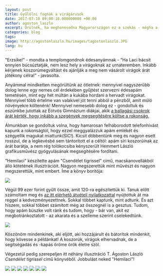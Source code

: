 ```yaml
---
layout: post
title: Gyűlölni fognak a virágárusok
date: 2017-07-10 09:00:18.000000000 +00:00
author: agoston_laszlo
excerpt: Örülnék, ha meghonosodna Magyarországon ez a szokás - mégha a saját rokonaim kérdőre is vontak érte. Lehet, hogy a hagyomány ellen van, de nagyszerű az eredmény.
categories: blog
tags: 
image: http://agostonlaszlo.hu/images/tagostonlaszlo.JPG
lang: hu
---
```

"Erzsike!" - mondta a templomgondnok édesanyámnak - "Ha Laci bácsit ennyien búcsúztatják, nem lesz hely a virágoknak az urnateremben. Inkább kérjenek koszorúmegváltást és ajánlják a meg nem vásárolt virágok árát jótékony célra!" - javasolta.

Anyámmal mindketten megörültünk az ötletnek: mennyivel nagyszerűbb dolog lenne egy nemes cél érdekében gyűjtést szervezni édesapám temetésén, mint egy hét múltán a kukába hordani a hervadt virágokat. Mennyivel több értelme van valakivel jót tenni abból a pénzből, amit múló növényekre költenénk! Mennyivel nemesebb dolog ez - gondoltuk és eszünkbe jutottak az Eötvös Gimnázium diákjai, akik [a ballagási csokrok árát kérték, hogy inkább a szegények megsegítésére költse a rokonság.](http://hvg.hu/elet/20170427_Meno_otlettel_alltak_elo_a_ballago_diakok)

Álmunkban se gondoltuk volna, hogy hamarosan felháborodott telefonhívást kapunk a rokonságtól, hogy ezzel meggyalázzuk apám emlékét és szégyellik magukat miattunk(SIC!). Kicsit döbbentünk meg és nagyon esett rosszul, de a legkevésbé sem tántorított el a céltól: apám síri koszorúinak az árát barátja, a nem rég tolókocsiba kényszerült Hemmert László grafikusművész gyógyulásának megsegítésére fordítani.

"Hemilaci" készítette apám "Csendélet tigrissel" című, macskanovellákból álló kötetének illusztrációit. Nagyon megszerettük mint művészt és nagyon megszerettük, mint embert. Íme a könyv borítója:

![](http://agostonlaszlo.hu/images/hemmert3.jpg)

Végül 99 ezer forint gyűlt össze, amit 120-ra egészítettük ki. Tanuk előtt számoltam meg és [az itt elérhető átvételi nyilatkozattal](http://agostonlaszlo.hu/images/hemmert2.jpg) nyújtottuk át ma reggel a kedvezményezettnek. Sokkal többet kaptunk, mint adtunk. És azt hiszem, sokkal többet számított még az összegnél is a gesztus. Tudom, hogy apám büszke volt ránk és tudom, hogy - bár van, akit ez megbotránkoztatott - az akarata és a szelleme szerint cselekedtünk.

![](http://agostonlaszlo.hu/images/hemmert.jpg)

Köszönöm mindenkinek, aki eljött, aki hozzájárult és bátorítok mindenkit, hogy kövesse a példánkat! A koszorúk, virágok elhervadnak, de a segítségadás és -kapás öröme örök életre szól.  

Végezetül pedig szerepeljen itt néhány illusztráció T. Ágoston László *Csendélet tigrissel* című könyvéből. Jobbulást neked "Hemilaci"!

![](http://agostonlaszlo.hu/images/hemmert4.jpg)
![](http://agostonlaszlo.hu/images/hemmert5.jpg)
![](http://agostonlaszlo.hu/images/hemmert6.jpg)
![](http://agostonlaszlo.hu/images/hemmert7.jpg)
![](http://agostonlaszlo.hu/images/hemmert8.jpg)
![](http://agostonlaszlo.hu/images/hemmert9.jpg)
![](http://agostonlaszlo.hu/images/hemmert10.jpg)


